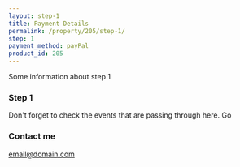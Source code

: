 ```yaml
---
layout: step-1
title: Payment Details
permalink: /property/205/step-1/
step: 1
payment_method: payPal
product_id: 205
---
```


Some information about step 1


### Step 1

Don't forget to check the events that are passing through here. Go

### Contact me

[email@domain.com](mailto:email@domain.com)
